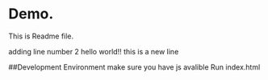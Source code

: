 # Demo. 
This is Readme file.
 
adding line number 2
hello world!!
this is a new line

##Development Environment
make sure you have js avalible 
Run index.html 
